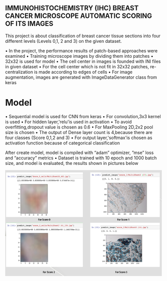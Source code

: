 ## IMMUNOHISTOCHEMISTRY (IHC) BREAST CANCER MICROSCOPE AUTOMATIC SCORING OF ITS IMAGES

This project is about classification of breast cancer tissue sections into four different levels (Levels 0,1, 2 and 3) on the given dataset.

• In the project, the performance results of patch-based approaches were examined
• Training microscope images by dividing them into patches
• 32x32 is used for model 
• The cell center in images is founded with INI files in given dataset
• For the cell center which is not fit in 32x32 patches, re- centralization is made according to edges of cells
• For image augmentation, images are generated with ImageDataGenerator class from keras


# Model
• Sequential model is used for CNN from keras
• For convolution,3x3 kernel is used
• For hidden layer,'relu'is used in activation
• To avoid overfitting,dropout value is chosen as 0.6
• For MaxPooling 2D,2x2 pool size is chosen
• The output of Dense layer count is 4,because there are four classes (Score 0,1,2 and 3)
• For output layer,'softmax'is chosen as activation function because of categorical classification

 After create model, model is compiled with “adam” optimizer, ”mse” loss and “accuracy” metrics
• Dataset is trained with 10 epoch and 1000 batch size, and model is evaluated, the results shown in pictures below

![MyImage](prediction_result.png)
